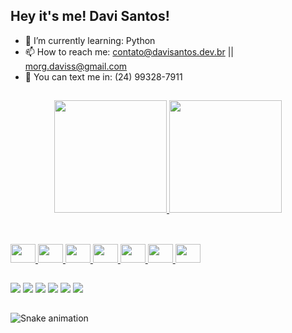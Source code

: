 ## Hey it's me! Davi Santos!

- 🌱 I’m currently learning: Python
- 📫 How to reach me: contato@davisantos.dev.br || morg.daviss@gmail.com
- 📱  You can text me in: (24) 99328-7911

##

<div align="center">
  <a href="https://github.com/Davisilvas">
  <img height="180em" src="https://github-readme-stats.vercel.app/api?username=Davisilvas&show_icons=true&theme=dark&include_all_commits=true&count_private=true"/>
  <img height="180em" src="https://github-readme-stats.vercel.app/api/top-langs/?username=Davisilvas&layout=compact&langs_count=7&theme=dark"/>
</div>

##

<div style="display: inline_block"><br>
  <img height="30" width="40" src="https://cdn.jsdelivr.net/gh/devicons/devicon/icons/javascript/javascript-original.svg" />
  <img height="30" width="40" src="https://cdn.jsdelivr.net/gh/devicons/devicon/icons/react/react-original.svg" />
  <img height="30" width="40" src="https://cdn.jsdelivr.net/gh/devicons/devicon/icons/nodejs/nodejs-original.svg" />
  <img height="30" width="40" src="https://cdn.jsdelivr.net/gh/devicons/devicon/icons/html5/html5-original.svg" />
  <img height="30" width="40" src="https://cdn.jsdelivr.net/gh/devicons/devicon/icons/css3/css3-original.svg" />
  <img height="30" width="40" src="https://cdn.jsdelivr.net/gh/devicons/devicon/icons/php/php-original.svg" />
  <img height="30" width="40" src="https://cdn.jsdelivr.net/gh/devicons/devicon/icons/mysql/mysql-original.svg" />          
</div>


##

<div>
  <a href="https://twitter.com/davi__ssd"><img src="https://img.shields.io/badge/Twitter-1DA1F2?style=for-the-badge&logo=twitter&logoColor=white"></a>
  <a href="https://www.instagram.com/davi120_/"><img src="https://img.shields.io/badge/Instagram-E4405F?style=for-the-badge&logo=instagram&logoColor=white" /></a>
  <a href="https://www.linkedin.com/in/davisilvasantoss/"><img src="https://img.shields.io/badge/LinkedIn-0077B5?style=for-the-badge&logo=linkedin&logoColor=white" /></a>
  <a href="https://api.whatsapp.com/send?phone=5524993287911&text=Oii%20Davi%2C%20show%20de%20bola%3F%20Eu%20vim%20pelo%20seu%20Github%20e%20to%20afim%20de%20trocar%20uma%20ideia!"><img src="https://img.shields.io/badge/WhatsApp-25D366?style=for-the-badge&logo=whatsapp&logoColor=white" /></a>
  <a href="mailto:Morg.daviss@gmail.com"><img src="https://img.shields.io/badge/Gmail-D14836?style=for-the-badge&logo=gmail&logoColor=white" /></a>
  <a href="https://www.facebook.com/davi.santos.509/"><img src="https://img.shields.io/badge/Facebook-1877F2?style=for-the-badge&logo=facebook&logoColor=white" /></a>
</div>

##

![Snake animation](https://github.com/Davisilvas/Davisilvas/blob/output/github-contribution-grid-snake.svg)
